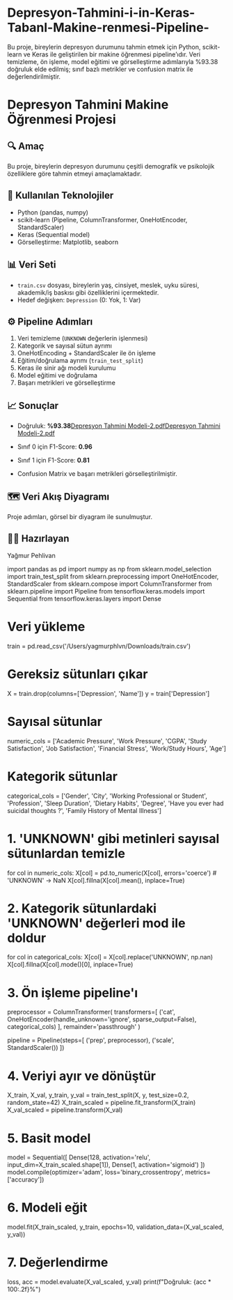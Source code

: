 # Depresyon-Tahmini-i-in-Keras-Tabanl-Makine-renmesi-Pipeline-
Bu proje, bireylerin depresyon durumunu tahmin etmek için Python, scikit-learn ve Keras ile geliştirilen bir makine öğrenmesi pipeline’ıdır. Veri temizleme, ön işleme, model eğitimi ve görselleştirme adımlarıyla %93.38 doğruluk elde edilmiş; sınıf bazlı metrikler ve confusion matrix ile değerlendirilmiştir.
# Depresyon Tahmini Makine Öğrenmesi Projesi

## 🔍 Amaç
Bu proje, bireylerin depresyon durumunu çeşitli demografik ve psikolojik özelliklere göre tahmin etmeyi amaçlamaktadır.

## 🧠 Kullanılan Teknolojiler
- Python (pandas, numpy)
- scikit-learn (Pipeline, ColumnTransformer, OneHotEncoder, StandardScaler)
- Keras (Sequential model)
- Görselleştirme: Matplotlib, seaborn

## 📊 Veri Seti
- `train.csv` dosyası, bireylerin yaş, cinsiyet, meslek, uyku süresi, akademik/iş baskısı gibi özelliklerini içermektedir.
- Hedef değişken: `Depression` (0: Yok, 1: Var)

## ⚙️ Pipeline Adımları
1. Veri temizleme (`UNKNOWN` değerlerin işlenmesi)
2. Kategorik ve sayısal sütun ayrımı
3. OneHotEncoding + StandardScaler ile ön işleme
4. Eğitim/doğrulama ayrımı (`train_test_split`)
5. Keras ile sinir ağı modeli kurulumu
6. Model eğitimi ve doğrulama
7. Başarı metrikleri ve görselleştirme

## 📈 Sonuçlar
- Doğruluk: **%93.38**[Depresyon Tahmini Modeli-2.pdf](https://github.com/user-attachments/files/23173730/Depresyon.Tahmini.Modeli-2.pdf)[Depresyon Tahmini Modeli-2.pdf](https://github.com/user-attachments/files/23173732/Depresyon.Tahmini.Modeli-2.pdf)


- Sınıf 0 için F1-Score: **0.96**
- Sınıf 1 için F1-Score: **0.81**
- Confusion Matrix ve başarı metrikleri görselleştirilmiştir.

## 🗺️ Veri Akış Diyagramı
Proje adımları, görsel bir diyagram ile sunulmuştur.


## 👩‍💻 Hazırlayan
Yağmur Pehlivan


import pandas as pd
import numpy as np
from sklearn.model_selection import train_test_split
from sklearn.preprocessing import OneHotEncoder, StandardScaler
from sklearn.compose import ColumnTransformer
from sklearn.pipeline import Pipeline
from tensorflow.keras.models import Sequential
from tensorflow.keras.layers import Dense

# Veri yükleme
train = pd.read_csv('/Users/yagmurphlvn/Downloads/train.csv')

# Gereksiz sütunları çıkar
X = train.drop(columns=['Depression', 'Name'])
y = train['Depression']

# Sayısal sütunlar
numeric_cols = ['Academic Pressure', 'Work Pressure', 'CGPA', 'Study Satisfaction',
                'Job Satisfaction', 'Financial Stress', 'Work/Study Hours', 'Age']

# Kategorik sütunlar
categorical_cols = ['Gender', 'City', 'Working Professional or Student', 'Profession',
                    'Sleep Duration', 'Dietary Habits', 'Degree',
                    'Have you ever had suicidal thoughts ?', 'Family History of Mental Illness']

# 1. 'UNKNOWN' gibi metinleri sayısal sütunlardan temizle
for col in numeric_cols:
    X[col] = pd.to_numeric(X[col], errors='coerce')  # 'UNKNOWN' → NaN
    X[col].fillna(X[col].mean(), inplace=True)

# 2. Kategorik sütunlardaki 'UNKNOWN' değerleri mod ile doldur
for col in categorical_cols:
    X[col] = X[col].replace('UNKNOWN', np.nan)
    X[col].fillna(X[col].mode()[0], inplace=True)

# 3. Ön işleme pipeline'ı
preprocessor = ColumnTransformer(
    transformers=[
        ('cat', OneHotEncoder(handle_unknown='ignore', sparse_output=False), categorical_cols)
    ],
    remainder='passthrough'
)

pipeline = Pipeline(steps=[
    ('prep', preprocessor),
    ('scale', StandardScaler())
])

# 4. Veriyi ayır ve dönüştür
X_train, X_val, y_train, y_val = train_test_split(X, y, test_size=0.2, random_state=42)
X_train_scaled = pipeline.fit_transform(X_train)
X_val_scaled = pipeline.transform(X_val)

# 5. Basit model
model = Sequential([
    Dense(128, activation='relu', input_dim=X_train_scaled.shape[1]),
    Dense(1, activation='sigmoid')
])
model.compile(optimizer='adam', loss='binary_crossentropy', metrics=['accuracy'])

# 6. Modeli eğit
model.fit(X_train_scaled, y_train, epochs=10, validation_data=(X_val_scaled, y_val))

# 7. Değerlendirme
loss, acc = model.evaluate(X_val_scaled, y_val)
print(f"Doğruluk: {acc * 100:.2f}%")
